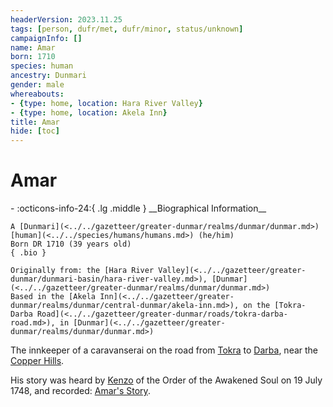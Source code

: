 ```yaml
---
headerVersion: 2023.11.25
tags: [person, dufr/met, dufr/minor, status/unknown]
campaignInfo: []
name: Amar
born: 1710
species: human
ancestry: Dunmari
gender: male
whereabouts:
- {type: home, location: Hara River Valley}
- {type: home, location: Akela Inn}
title: Amar
hide: [toc]
---
```


# Amar
<div class="grid cards ext-narrow-margin ext-one-column" markdown>
- :octicons-info-24:{ .lg .middle } __Biographical Information__

    A [Dunmari](<../../gazetteer/greater-dunmar/realms/dunmar/dunmar.md>) [human](<../../species/humans/humans.md>) (he/him)  
    Born DR 1710 (39 years old)  
    { .bio }

    Originally from: the [Hara River Valley](<../../gazetteer/greater-dunmar/dunmari-basin/hara-river-valley.md>), [Dunmar](<../../gazetteer/greater-dunmar/realms/dunmar/dunmar.md>)
    Based in the [Akela Inn](<../../gazetteer/greater-dunmar/realms/dunmar/central-dunmar/akela-inn.md>), on the [Tokra-Darba Road](<../../gazetteer/greater-dunmar/roads/tokra-darba-road.md>), in [Dunmar](<../../gazetteer/greater-dunmar/realms/dunmar/dunmar.md>)
</div>


The innkeeper of a caravanserai on the road from [Tokra](<../../gazetteer/greater-dunmar/realms/dunmar/central-dunmar/tokra/tokra.md>) to [Darba](<../../gazetteer/greater-dunmar/realms/dunmar/coastal-dunmar/darba/darba.md>), near the [Copper Hills](<../../gazetteer/greater-dunmar/darba-highlands/copper-hills.md>). 

His story was heard by [Kenzo](<../pcs/dunmar-fellowship/kenzo.md>) of the Order of the Awakened Soul on 19 July 1748, and recorded: [Amar's Story](<../../campaigns/dunmari-frontier/collected-stories/amar-s-story.md>).